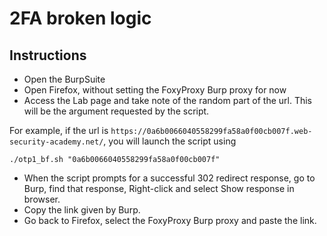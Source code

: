 # 2FA broken logic
## Instructions
- Open the BurpSuite
- Open Firefox, without setting the FoxyProxy Burp proxy for now
- Access the Lab page and take note of the random part of the url. This will be the argument requested by the script.

For example, if the url is `https://0a6b0066040558299fa58a0f00cb007f.web-security-academy.net/`, you will launch the script using
```
./otp1_bf.sh "0a6b0066040558299fa58a0f00cb007f"
```
- When the script prompts for a successful 302 redirect response, go to Burp, find that response, Right-click and select Show response in browser.
- Copy the link given by Burp.
- Go back to Firefox, select the FoxyProxy Burp proxy and paste the link.

